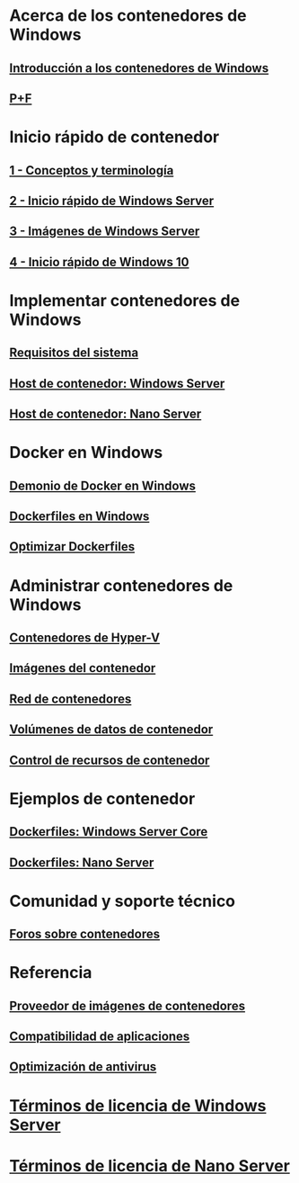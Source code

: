 # Acerca de los contenedores de Windows
## [Introducción a los contenedores de Windows](about/about_overview.md)
## [P+F](about/faq.md)

# Inicio rápido de contenedor
## [1 - Conceptos y terminología](quick_start/quick_start.md)
## [2 - Inicio rápido de Windows Server](quick_start/quick_start_windows_server.md)
## [3 - Imágenes de Windows Server](quick_start/quick_start_images.md)
## [4 - Inicio rápido de Windows 10](quick_start/quick_start_windows_10.md)

# Implementar contenedores de Windows
## [Requisitos del sistema](deployment/system_requirements.md)
## [Host de contenedor: Windows Server](deployment/deployment.md)
## [Host de contenedor: Nano Server](deployment/deployment_nano.md)

# Docker en Windows
## [Demonio de Docker en Windows](docker/configure_docker_daemon.md)
## [Dockerfiles en Windows](docker/manage_windows_dockerfile.md)
## [Optimizar Dockerfiles](docker/optimize_windows_dockerfile.md)

# Administrar contenedores de Windows
## [Contenedores de Hyper-V](management/hyperv_container.md)
## [Imágenes del contenedor](management/manage_images.md)
## [Red de contenedores](management/container_networking.md)
## [Volúmenes de datos de contenedor](management/manage_data.md)
## [Control de recursos de contenedor](management/manage_resources.md)

# Ejemplos de contenedor
## [Dockerfiles: Windows Server Core](https://github.com/Microsoft/Virtualization-Documentation/tree/master/windows-container-samples/windowsservercore)
## [Dockerfiles: Nano Server](https://github.com/Microsoft/Virtualization-Documentation/tree/master/windows-container-samples/nanoserver)

# Comunidad y soporte técnico
## [Foros sobre contenedores](https://social.msdn.microsoft.com/Forums/en-US/home?forum=windowscontainers)

# Referencia
## [Proveedor de imágenes de contenedores](https://github.com/PowerShell/ContainerProvider)
## [Compatibilidad de aplicaciones](reference/app_compat.md)
## [Optimización de antivirus](https://msdn.microsoft.com/en-us/windows/hardware/drivers/ifs/anti-virus-optimization-for-windows-containers)
# [Términos de licencia de Windows Server](EULA.md)
# [Términos de licencia de Nano Server](Nano_EULA.md)



<!--HONumber=Jun16_HO5-->


